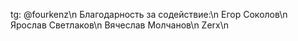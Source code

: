 tg: @fourkenz\n
Благодарность за содействие:\n
Егор Соколов\n
Ярослав Светлаков\n
Вячеслав Молчанов\n
Zerx\n